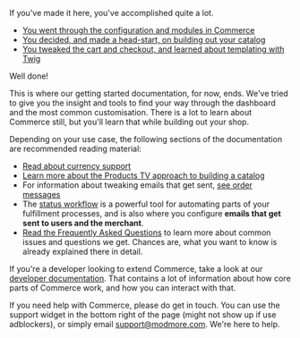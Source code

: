 If you've made it here, you've accomplished quite a lot.

- [You went through the configuration and modules in Commerce](Configuration)
- [You decided, and made a head-start, on building out your catalog](Product_Catalog)
- [You tweaked the cart and checkout, and learned about templating with Twig](Cart_Checkout)

Well done!

This is where our getting started documentation, for now, ends. We've tried to give you the insight and tools to find your way through the dashboard and the most common customisation. There is a lot to learn about Commerce still, but you'll learn that while building out your shop.

Depending on your use case, the following sections of the documentation are recommended reading material:

- [Read about currency support](../Currencies)
- [Learn more about the Products TV approach to building a catalog](../Product_Catalog/Products_TV)
- For information about tweaking emails that get sent, [see order messages](../Orders/Messages)
- The [status workflow](../Statuses) is a powerful tool for automating parts of your fulfillment processes, and is also where you configure **emails that get sent to users and the merchant**.
- [Read the Frequently Asked Questions](https://support.modmore.com/collection/48-commerce) to learn more about common issues and questions we get. Chances are, what you want to know is already explained there in detail.

If you're a developer looking to extend Commerce, take a look at our [developer documentation](../Developer). That contains a lot of information about how core parts of Commerce work, and how you can interact with that.

If you need help with Commerce, please do get in touch. You can use the support widget in the bottom right of the page (might not show up if use adblockers), or simply email support@modmore.com. We're here to help.
